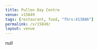 ```yaml
---
title: Pullen Day Centre
venue: v15849
tags: [restaurant, food, "fhrs:413886"]
permalink: /v/15849/
layout: venue
---
```

null